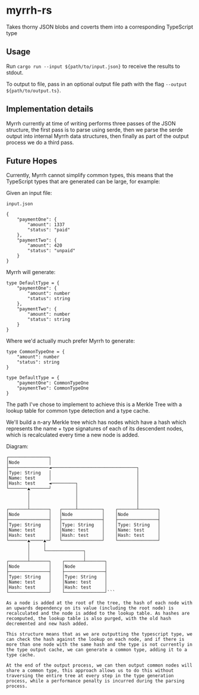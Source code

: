 # myrrh-rs

Takes thorny JSON blobs and coverts them into a corresponding TypeScript type

## Usage

Run `cargo run --input ${path/to/input.json}` to receive the results to stdout.

To output to file, pass in an optional output file path with the flag `--output ${path/to/output.ts}`.

## Implementation details

Myrrh currently at time of writing performs three passes of the JSON structure, the first pass is to parse using serde, then we parse the serde output into internal Myrrh data structures, then finally as part of the output process we do a third pass.

## Future Hopes

Currently, Myrrh cannot simplify common types, this means that the TypeScript types that are generated can be large, for example:

Given an input file:

`input.json`

```
{
    "paymentOne": {
        "amount": 1337
        "status": "paid"
    },
    "paymentTwo": {
        "amount": 420
        "status": "unpaid"
    }
}
```

Myrrh will generate:

```
type DefaultType = {
    "paymentOne": {
        "amount": number
        "status": string
    },
    "paymentTwo": {
        "amount": number
        "status": string
    }
}
```

Where we'd actually much prefer Myrrh to generate:

```
type CommonTypeOne = {
    "amount": number
    "status": string
}

type DefaultType = {
    "paymentOne": CommonTypeOne
    "paymentTwo": CommonTypeOne
}
```

The path I've chose to implement to achieve this is a Merkle Tree with a lookup table for common type detection and a type cache.

We'll build a n-ary Merkle tree which has nodes which have a hash which represents the name + type signatures of each of its descendent nodes, which is recalculated every time a new node is added.

Diagram:

````
┌───────────────┐
│Node           │
├───────────────◄────────────────────────────────┐
│Type: String   │                                │
│Name: test     │                                │
│Hash: test     ◄─────────┐                      │
└───────▲───────┘         │                      │
        │                 │                      │
        │                 │                      │
        │                 │                      │
┌───────┴───────┐   ┌─────┴─────────┐    ┌───────┴───────┐
│Node           │   │Node           │    │Node           │
├───────────────┤   ├───────────────┤    ├───────────────┤
│Type: String   │   │Type: String   │    │Type: String   │
│Name: test     │   │Name: test     │    │Name: test     │
│Hash: test     │   │Hash: test     │    │Hash: test     │
└───────▲─────▲─┘   └───────────────┘    └───────────────┘
        │     │
        │     └──────────────┐
        │                    │
┌───────┴───────┐    ┌───────┴───────┐
│Node           │    │Node           │
├───────────────┤    ├───────────────┤
│Type: String   │    │Type: String   │
│Name: test     │    │Name: test     │
│Hash: test     │    │Hash: test     │
└───────────────┘    └───────────────┘```

As a node is added at the root of the tree, the hash of each node with an upwards dependency on its value (including the root node) is recalculated and the node is added to the lookup table. As hashes are recomputed, the lookup table is also purged, with the old hash decremented and new hash added.

This structure means that as we are outputting the typescript type, we can check the hash against the lookup on each node, and if there is more than one node with the same hash and the type is not currently in the type output cache, we can generate a common type, adding it to a type cache.

At the end of the output process, we can then output common nodes will share a common type, this approach allows us to do this without traversing the entire tree at every step in the type generation process, while a performance penalty is incurred during the parsing process.
````
